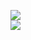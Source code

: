 [![](https://img.shields.io/badge/Made%20With-Github%20Spray-lightgrey.svg?style=for-the-badge&logo=github)](https://github.com/Annihil/github-spray#9970)  
[![](https://i.imgur.com/2DrTn0Z.gif)](https://github.com/Annihil/github-spray)